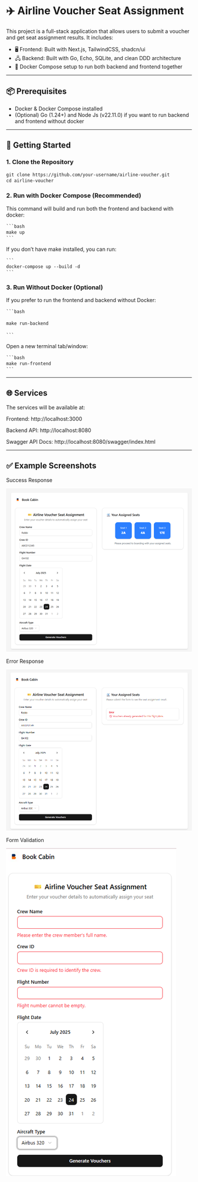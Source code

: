 # ✈️ Airline Voucher Seat Assignment

This project is a full-stack application that allows users to submit a voucher and get seat assignment results. It includes:

- 🖥️ Frontend: Built with Next.js, TailwindCSS, shadcn/ui
- 🖧 Backend: Built with Go, Echo, SQLite, and clean DDD architecture
- 🐳 Docker Compose setup to run both backend and frontend together

---

## 📦 Prerequisites

- Docker & Docker Compose installed
- (Optional) Go (1.24+) and Node Js (v22.11.0) if you want to run backend and frontend without docker

---

## 🚀 Getting Started

### 1. Clone the Repository

    git clone https://github.com/your-username/airline-voucher.git
    cd airline-voucher

### 2. Run with Docker Compose (Recommended)
This command will build and run both the frontend and backend with docker:

    ```bash
    make up
    ```

If you don’t have make installed, you can run:

    ```
    docker-compose up --build -d
    ```

### 3. Run Without Docker (Optional)

If you prefer to run the frontend and backend without Docker:

    ```bash

    make run-backend
    
    ```
Open a new terminal tab/window:
     
    ```bash
    make run-frontend
    ```

---
## 🌐 Services

The services will be available at:

Frontend: http://localhost:3000

Backend API: http://localhost:8080

Swagger API Docs: http://localhost:8080/swagger/index.html

---
## ✅ Example Screenshots
Success Response

![alt text](success.png)

Error Response

![alt text](error.png)

Form Validation

![alt text](form-validation.png)
